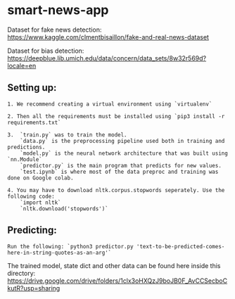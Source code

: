# smart-news-app

Dataset for fake news detection: https://www.kaggle.com/clmentbisaillon/fake-and-real-news-dataset

Dataset for bias detection: https://deepblue.lib.umich.edu/data/concern/data_sets/8w32r569d?locale=en


## Setting up: 

    1. We recommend creating a virtual environment using `virtualenv`

    2. Then all the requirements must be installed using `pip3 install -r requirements.txt`

    3.  `train.py` was to train the model.
        `data.py` is the preprocessing pipeline used both in training and predictions.
        `model.py` is the neural network architecture that was built using `nn.Module`
        `predictor.py` is the main program that predicts for new values.
        `test.ipynb` is where most of the data preproc and training was done on Google colab.

    4. You may have to download nltk.corpus.stopwords seperately. Use the following code:
        `import nltk`
        `nltk.download('stopwords')`

## Predicting:
    Run the following: `python3 predictor.py 'text-to-be-predicted-comes-here-in-string-quotes-as-an-arg'`


The trained model, state dict and other data can be found here inside this directory: https://drive.google.com/drive/folders/1clx3oHXQzJ9boJB0F_AvCCSecboCkutR?usp=sharing